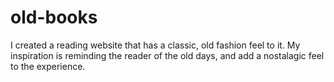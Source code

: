 # old-books
I created a reading website that has a classic, old fashion feel to it. My inspiration is reminding  the reader of the old days, and add a nostalagic feel to the experience.
